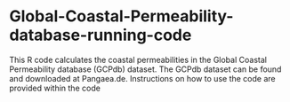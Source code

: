 # Global-Coastal-Permeability-database-running-code
This R code calculates the coastal permeabilities in the Global Coastal Permeability database (GCPdb) dataset. 
The GCPdb dataset can be found and downloaded at Pangaea.de. 
Instructions on how to use the code are provided within the code

